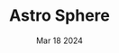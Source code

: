 ---
title: "Astro Sphere"
description: "Portfolio and blog build with astro."
date: "Mar 18 2024"
demoURL: "https://astro-sphere-demo.vercel.app"
repoURL: "https://github.com/markhorn-dev/astro-sphere"
stack: ["astro", "vue"]
---